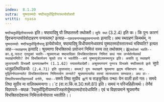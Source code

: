 ```yaml
---
index:  8.1.20
sutra:  युष्मदस्मदोः षष्ठीचतुर्थीद्वितीयास्थयोर्वान्नावौ
vritti:  nyasa
---
```


`षष्ठीचतुर्थीद्वितीयास्ययोः` इति। षष्ठ्यादिषु यौ तिष्ठतस्तौ तथोक्तौ। `सुपि स्था` (3.2.4) इति कः।
कि पुनः कारणं द्विवचनान्तयोरेवोदाहरण पन्यस्तम्? इत्याह--`एकवचनान्तबहुवचनान्तयोः` इत्यादि।
अथ स्थग्रहणं किमर्थम्, न `युष्मदस्मदोः षष्ठीचतुर्थीद्वितौयासु` इत्येवोच्येत, षष्ठ्यादिषु विधीयमानेध्ववश्यं युष्मदस्मदोस्तात्स्थ्यं भविष्यति? इत्यत आह--`स्थग्रहणम्` इत्यादि। श्रूयमाणा विभक्तिरर्थः प्रयोजनं निमित्तं यस्य तत् तथोक्तम्। झ्र्`तथोक्तं भवति--का.मु.पाठःट एतदुक्तं भवति--श्रूयमाणआ षष्ठ्यादिका विभक्तिरादेशस्य निमित्तं कथं नाम लभ्येतेत्येवमर्थं स्थग्रहणमिति? तेन विभक्तिर्यत्रन श्रूयते तत्र न भवतीति--अयं युष्मत्पुत्रोऽयमस्मत्पुत्र इति। असति तु स्थग्रहणे लुप्तायामपि विभक्तौ प्रत्ययलक्षणेन (1.1.62) स्यातामेवादेशौ। अश्रूयमाणरणं पुनरत्र विभक्तेः षष्ठीसमासे कृते `सुपो धातुप्रातिपदिकयोः` (2.4.71) इति लुप्तत्वात्। कथम्? पुनः स्थग्रहणे श्रूयमाणा झ्र्एष पंक्तिभागः का. मुद्रितेनोपलभ्यतेट विभक्तिरादेशस्य निमित्तत्वेन लभ्यते? श्रूयमाणायामेव तस्यां तात्स्थ्यस्य सम्भवात्। अथ वा--तिष्ठतिरयमपरिहाणावर्थे वर्त्तते, यथा--`समये तिष्ठ सुग्रीव` झ्र्`न च सङ्कुचितः पन्थाः येन वाली हतो गतः। समये तिष्ठ सुग्रीव मा वालिपथमन्वगाः।।`ट (वा.रा.किं.स.30.श्लो.81) इति। समयं न परिजहिहीत्यर्थः। तेनैवं विज्ञायते--षष्ठ#ीचतुर्थीद्वितीयामपरिजहतोर्युष्मदस्मदोरादेधाविति। एवं च विज्ञायमाने श्रूयमाणैव विभक्तिरादेशस्य निमित्तत्वेनोपात्ता भवतीति।।

